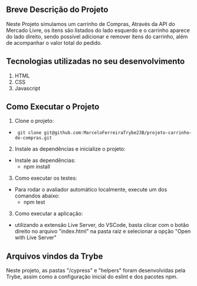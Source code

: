 ## Breve Descrição do Projeto

Neste Projeto simulamos um carrinho de Compras, Através da API do Mercado Livre, os ítens são listados do lado esquerdo e o carrinho aparece do lado direito, sendo possível adicionar e remover ítens do carrinho, além de acompanhar o valor total do pedido.

## Tecnologias utilizadas no seu desenvolvimento

1. HTML
2. CSS
3. Javascript


## Como Executar o Projeto

1. Clone o projeto:
  * ` git clone git@github.com:MarceloFerreiraTrybe23B/projeto-carrinho-de-compras.git`

2. Instale as dependências e inicialize o projeto:
  * Instale as dependências:
    * npm install

3. Como executar os testes:
  * Para rodar o avaliador automático localmente, execute um dos comandos abaixo:
    * npm test

3. Como executar a aplicação:
  * utilizando a extensão Live Server, do VSCode, basta clicar com o botão direito no arquivo "index.html" na pasta raiz e selecionar a opção "Open with Live Server"


## Arquivos vindos da Trybe

Neste projeto, as pastas "/cypress" e "helpers" foram desenvolvidas pela Trybe, assim como a configuração inicial do eslint e dos pacotes npm.